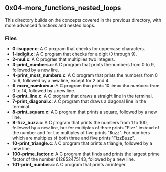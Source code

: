 ## 0x04-more_functions_nested_loops

This directory builds on the concepts covered in the previous directory, with more advanced functions and nested loops.

### Files
- **0-isupper.c**: A C program that checks for uppercase characters.
- **1-isdigit.c**: A C program that checks for a digit (0 through 9).
- **2-mul.c**: A C program that multiplies two integers.
- **3-print_numbers.c**: A C program that prints the numbers from 0 to 9, followed by a new line.
- **4-print_most_numbers.c**: A C program that prints the numbers from 0 to 9, followed by a new line, except for 2 and 4.
- **5-more_numbers.c**: A C program that prints 10 times the numbers from 0 to 14, followed by a new line.
- **6-print_line.c**: A C program that draws a straight line in the terminal.
- **7-print_diagonal.c**: A C program that draws a diagonal line in the terminal.
- **8-print_square.c**: A C program that prints a square, followed by a new line.
- **9-fizz_buzz.c**: A C program that prints the numbers from 1 to 100, followed by a new line, but for multiples of three prints "Fizz" instead of the number and for the multiples of five prints "Buzz". For numbers which are multiples of both three and five prints "FizzBuzz".
- **10-print_triangle.c**: A C program that prints a triangle, followed by a new line.
- **100-prime_factor.c**: A C program that finds and prints the largest prime factor of the number 612852475143, followed by a new line.
- **101-print_number.c**: A C program that prints an integer.
